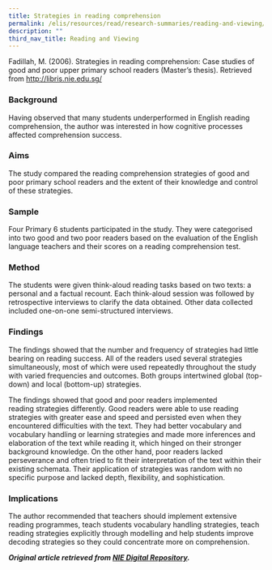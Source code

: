```yaml
---
title: Strategies in reading comprehension
permalink: /elis/resources/read/research-summaries/reading-and-viewing/reading-comprehension-strategies/
description: ""
third_nav_title: Reading and Viewing
---
```

Fadillah, M. (2006). Strategies in reading comprehension: Case studies of good and poor upper primary school readers (Master’s thesis). Retrieved from http://libris.nie.edu.sg/

### Background

Having observed that many students underperformed in English reading comprehension, the author was interested in how cognitive processes affected comprehension success.

### Aims

The study compared the reading comprehension strategies of good and poor primary school readers and the extent of their knowledge and control of these strategies.

### Sample

Four Primary 6 students participated in the study. They were categorised into two good and two poor readers based on the evaluation of the English language teachers and their scores on a reading comprehension test.

### Method

The students were given think-aloud reading tasks based on two texts: a personal and a factual recount. Each think-aloud session was followed by retrospective interviews to clarify the data obtained. Other data collected included one-on-one semi-structured interviews.

### Findings

The findings showed that the number and frequency of strategies had little bearing on reading success. All of the readers used several strategies simultaneously, most of which were used repeatedly throughout the study with varied frequencies and outcomes. Both groups intertwined global (top-down) and local (bottom-up) strategies.

The findings showed that good and poor readers implemented reading strategies differently. Good readers were able to use reading strategies with greater ease and speed and persisted even when they encountered difficulties with the text. They had better vocabulary and vocabulary handling or learning strategies and made more inferences and elaboration of the text while reading it, which hinged on their stronger background knowledge. On the other hand, poor readers lacked perseverance and often tried to fit their interpretation of the text within their existing schemata. Their application of strategies was random with no specific purpose and lacked depth, flexibility, and sophistication. 

### Implications

The author recommended that teachers should implement extensive reading programmes, teach students vocabulary handling strategies, teach reading strategies explicitly through modelling and help students improve decoding strategies so they could concentrate more on comprehension.

**_Original article retrieved from [NIE Digital Repository](https://repository.nie.edu.sg/)._**
